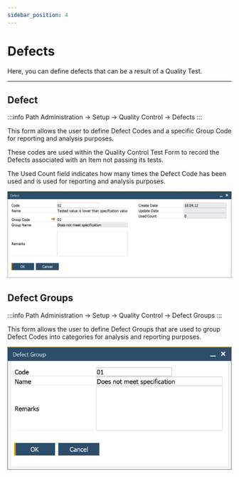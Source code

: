 ```yaml
---
sidebar_position: 4
---
```


# Defects

Here, you can define defects that can be a result of a Quality Test.

---

## Defect

:::info Path
    Administration → Setup → Quality Control → Defects
:::

This form allows the user to define Defect Codes and a specific Group Code for reporting and analysis purposes.

These codes are used within the Quality Control Test Form to record the Defects associated with an Item not passing its tests.

The Used Count field indicates how many times the Defect Code has been used and is used for reporting and analysis purposes.

![Defect](./media/defects/defect.webp)

## Defect Groups

:::info Path
    Administration → Setup → Quality Control → Defect Groups
:::

This form allows the user to define Defect Groups that are used to group Defect Codes into categories for analysis and reporting purposes.

![Defect Group](./media/defects/defect-group.webp)
